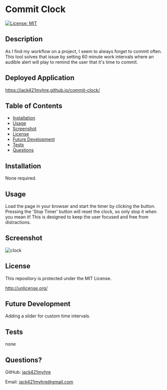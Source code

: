 # Commit Clock
[![License: MIT](https://img.shields.io/badge/License-MIT-yellow.svg)](https://opensource.org/licenses/MIT)
## Description
As I find my workflow on a project, I seem to always forget to commit often. This tool solves that issue by setting 60 minute work intervals where an audible alert will play to remind the user that it's time to commit. 
## Deployed Application
https://jack421myhre.github.io/commit-clock/
## Table of Contents
* [Installation](#installation)
* [Usage](#usage)
* [Screenshot](#screenshot)
* [License](#license)
* [Future Development](#future-development)
* [Tests](#tests)
* [Questions](#questions)
## Installation
None required.
## Usage 
Load the page in your browser and start the timer by clicking the button. Pressing the 'Stop Timer' button will reset the clock, so only stop it when you mean it! This is designed to keep the user focused and free from distractions.
## Screenshot
![clock](https://user-images.githubusercontent.com/73844213/194780037-af1f8e53-caa9-4974-900e-77c623d38888.png)

## License
This repository is protected under the MIT License.

http://unlicense.org/
## Future Development
Adding a slider for custom time intervals.
## Tests
none
## Questions?
GitHub: [jack421myhre](https://github.com/jack421myhre)

Email: jack421myhre@gmail.com  
